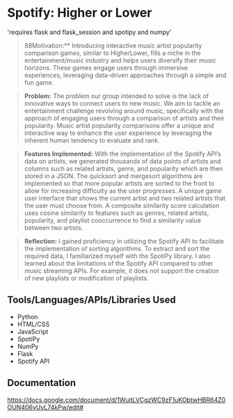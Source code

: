 # Spotify: Higher or Lower
'requires flask and flask_session and spotipy and numpy'

>88Motivation:** Introducing interactive music artist popularity comparison games, similar to HigherLower, fills a niche in the entertainment/music industry and helps users diversify their music horizons. These games engage users through immersive experiences, leveraging data-driven approaches through a simple and fun game.


>**Problem:** The problem our group intended to solve is the lack of innovative ways to connect users to new music. We aim to tackle an entertainment challenge revolving around music, specifically with the approach of engaging users through a comparison of artists and their popularity. Music artist popularity comparisons offer a unique and interactive way to enhance the user experience by leveraging the inherent human tendency to evaluate and rank.

>**Features Implemented:** With the implementation of the Spotify API’s data on artists, we generated thousands of data points of artists and columns such as related artists, genre, and popularity which are then stored in a JSON. The quicksort and mergesort algorithms are implemented so that more popular artists are sorted to the front to allow for increasing difficulty as the user progresses. A unique game user interface that shows the current artist and two related artists that the user must choose from. A composite similarity score calculation uses cosine similarity to features such as genres, related artists, popularity, and playlist cooccurrence to find a similarity value between two artists.

>**Reflection:** I gained proficiency in utilizing the Spotify API to facilitate the implementation of sorting algorithms. To extract and sort the required data, I familiarized myself with the SpotiPy library. I also learned about the limitations of the Spotify API compared to other music streaming APIs. For example, it does not support the creation of new playlists or modification of playlists.

## Tools/Languages/APIs/Libraries Used
* Python
* HTML/CSS
* JavaScript
* SpotiPy
* NumPy
* Flask
* Spotify API

## Documentation
https://docs.google.com/document/d/1WuitLVCgzWC9zF1uKObtwHBR64Z0OUN406yUvL74kPw/edit#
